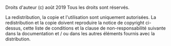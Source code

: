 Droits d'auteur (c) août 2019
Tous les droits sont réservés.

La redistribution, la copie et l'utilisation sont uniquement autorisées.
La redistribution et la copie doivent reproduire la notice de copyright ci-dessus, cette liste de conditions et la clause de non-responsabilité suivante dans la documentation et / ou dans les autres éléments fournis avec la distribution.

